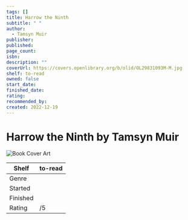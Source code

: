 ```yaml
---
tags: []
title: Harrow the Ninth
subtitle: " "
author:
  - Tamsyn Muir
publisher: 
published: 
page_count: 
isbn: 
description: ""
coverUrl: https://covers.openlibrary.org/b/olid/OL29831093M-M.jpg
shelf: to-read
owned: false
start_date: 
finished_date: 
rating: 
recommended_by: 
created: 2022-12-19
---
```


# Harrow the Ninth by Tamsyn Muir

![Book Cover Art](https://covers.openlibrary.org/b/olid/OL29831093M-M.jpg)

| Shelf | to-read |
| --- | --- |
| Genre |  |
| Started |  |
| Finished |  |
| Rating | /5 |

